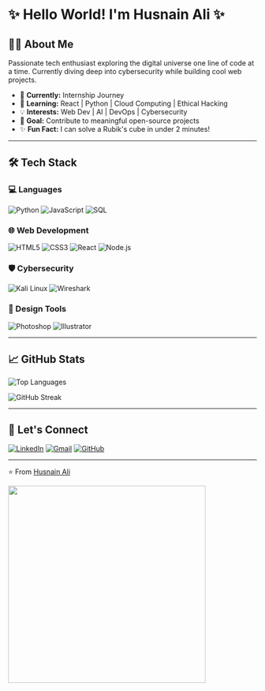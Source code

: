 


# ✨ Hello World! I'm Husnain Ali ✨



## 👨‍💻 About Me
Passionate tech enthusiast exploring the digital universe one line of code at a time. Currently diving deep into cybersecurity while building cool web projects.

- 🔭 **Currently:** Internship Journey
- 🌱 **Learning:** React | Python | Cloud Computing | Ethical Hacking
- 💡 **Interests:** Web Dev | AI | DevOps | Cybersecurity
- 🎯 **Goal:** Contribute to meaningful open-source projects
- ✨ **Fun Fact:** I can solve a Rubik's cube in under 2 minutes!

---

## 🛠 Tech Stack

### 💻 Languages
![Python](https://img.shields.io/badge/Python-3776AB?style=for-the-badge&logo=python&logoColor=white)
![JavaScript](https://img.shields.io/badge/JavaScript-F7DF1E?style=for-the-badge&logo=javascript&logoColor=black)
![SQL](https://img.shields.io/badge/SQL-4479A1?style=for-the-badge&logo=mysql&logoColor=white)

### 🌐 Web Development
![HTML5](https://img.shields.io/badge/HTML5-E34F26?style=for-the-badge&logo=html5&logoColor=white)
![CSS3](https://img.shields.io/badge/CSS3-1572B6?style=for-the-badge&logo=css3&logoColor=white)
![React](https://img.shields.io/badge/React-61DAFB?style=for-the-badge&logo=react&logoColor=black)
![Node.js](https://img.shields.io/badge/Node.js-339933?style=for-the-badge&logo=node.js&logoColor=white)

### 🛡️ Cybersecurity
![Kali Linux](https://img.shields.io/badge/Kali_Linux-557C94?style=for-the-badge&logo=kali-linux&logoColor=white)
![Wireshark](https://img.shields.io/badge/Wireshark-1679A7?style=for-the-badge&logo=wireshark&logoColor=white)

### 🎨 Design Tools
![Photoshop](https://img.shields.io/badge/Photoshop-31A8FF?style=for-the-badge&logo=adobe-photoshop&logoColor=white)
![Illustrator](https://img.shields.io/badge/Illustrator-FF9A00?style=for-the-badge&logo=adobe-illustrator&logoColor=white)

---

## 📈 GitHub Stats

![Top Languages](https://github-readme-stats.vercel.app/api/top-langs/?username=husnain-ali2&layout=compact&theme=radical)

![GitHub Streak](https://github-readme-streak-stats.herokuapp.com/?user=husnain-ali2&theme=radical)

---

## 🤝 Let's Connect

[![LinkedIn](https://img.shields.io/badge/LinkedIn-0077B5?style=for-the-badge&logo=linkedin&logoColor=white)](https://www.linkedin.com/in/husnain-ali-904671357/)
[![Gmail](https://img.shields.io/badge/Gmail-D14836?style=for-the-badge&logo=gmail&logoColor=white)](mailto:husnain45605@gmail.com)
[![GitHub](https://img.shields.io/badge/GitHub-100000?style=for-the-badge&logo=github&logoColor=white)](https://github.com/husnain-ali2)

---

⭐ From [Husnain Ali](https://github.com/husnain-ali2)

<img align="left" src="https://github-readme-stats.vercel.app/api?username=husnain-ali2&show_icons=true&theme=radical" width="400"/>
